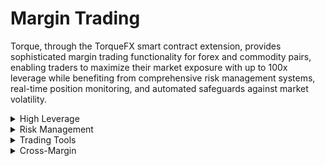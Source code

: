 # Margin Trading

Torque, through the TorqueFX smart contract extension, provides sophisticated margin trading functionality for forex and commodity pairs, enabling traders to maximize their market exposure with up to 100x leverage while benefiting from comprehensive risk management systems, real-time position monitoring, and automated safeguards against market volatility.

<div class="faq-container">

<details>
<summary>High Leverage</summary>
<div>
Trade with up to 100x leverage on major forex pairs and commodities, with flexible position sizing and margin requirements.
</div>
</details>

<details>
<summary>Risk Management</summary>
<div>
Advanced liquidation protection, position monitoring, and automated risk controls to protect trader positions.
</div>
</details>

<details>
<summary>Trading Tools</summary>
<div>
Real-time charts, order types, and position management tools for professional trading experience.
</div>
</details>

<details>
<summary>Cross-Margin</summary>
<div class="faq-reward">
Efficient margin utilization across multiple positions with shared margin accounts and portfolio margin.
</div>
</details>

</div>